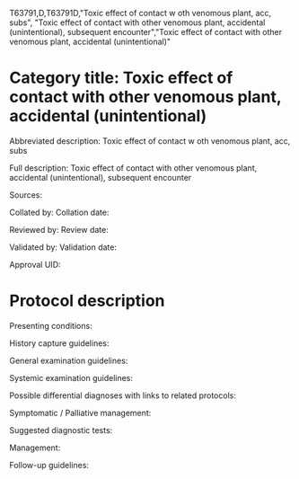 T63791,D,T63791D,"Toxic effect of contact w oth venomous plant, acc, subs", "Toxic effect of contact with other venomous plant, accidental (unintentional), subsequent encounter","Toxic effect of contact with other venomous plant, accidental (unintentional)"
# Category title: Toxic effect of contact with other venomous plant, accidental (unintentional)

Abbreviated description: Toxic effect of contact w oth venomous plant, acc, subs

Full description: Toxic effect of contact with other venomous plant, accidental (unintentional), subsequent encounter

Sources:

Collated by:
Collation date:

Reviewed by:
Review date:

Validated by:
Validation date:

Approval UID:

# Protocol description

Presenting conditions:

History capture guidelines:

General examination guidelines:

Systemic examination guidelines:

Possible differential diagnoses with links to related protocols:

Symptomatic / Palliative management:

Suggested diagnostic tests:

Management:

Follow-up guidelines:
